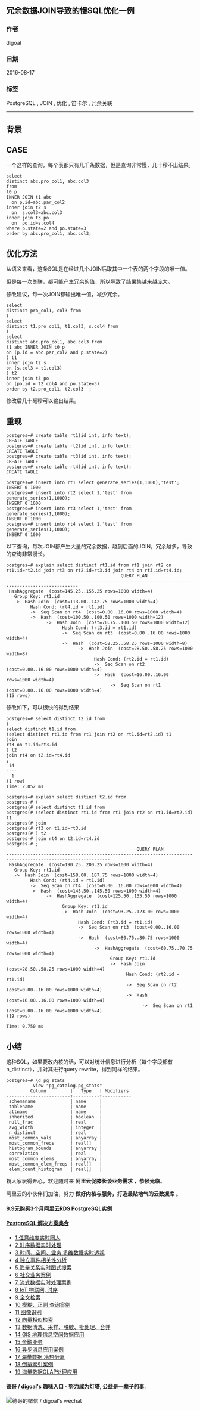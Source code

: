 ## 冗余数据JOIN导致的慢SQL优化一例  
                                                                                                  
### 作者                                                                                                      
digoal                                                                                                      
                                                                                                  
### 日期                                                                                                      
2016-08-17                                                                                                 
                                                                                                  
### 标签                                                                                                      
PostgreSQL , JOIN , 优化 , 笛卡尔 , 冗余关联                                
                                                                                                  
----                                                                                                      
           
## 背景    
## CASE  
一个这样的查询，每个表都只有几千条数据，但是查询非常慢，几十秒不出结果。    
  
```  
select    
distinct abc.pro_col1, abc.col3    
from    
t0 p    
INNER JOIN t1 abc   
  on p.id=abc.par_col2  
inner join t2 s   
  on  s.col3=abc.col3    
inner join t3 po   
  on  po.id=s.col4   
where p.state=2 and po.state=3   
order by abc.pro_col1, abc.col3;   
```  
    
## 优化方法  
从语义来看，这条SQL是在经过几个JOIN后取其中一个表的两个字段的唯一值。    
    
但是每一次关联，都可能产生冗余的值，所以导致了结果集越来越庞大。    
    
修改建议，每一次JOIN都输出唯一值，减少冗余。    
  
```  
select   
distinct pro_col1, col3 from  
(  
select   
distinct t1.pro_col1, t1.col3, s.col4 from   
(  
select   
distinct abc.pro_col1, abc.col3 from   
t1 abc INNER JOIN t0 p      
on (p.id = abc.par_col2 and p.state=2)  
) t1  
inner join t2 s   
on (s.col3 = t1.col3)  
) t2  
inner join t3 po     
on (po.id = t2.col4 and po.state=3)  
order by t2.pro_col1, t2.col3  ;  
```  
    
修改后几十毫秒可以输出结果。    
    
## 重现    
```  
postgres=# create table rt1(id int, info text);  
CREATE TABLE  
postgres=# create table rt2(id int, info text);  
CREATE TABLE  
postgres=# create table rt3(id int, info text);  
CREATE TABLE  
postgres=# create table rt4(id int, info text);  
CREATE TABLE  
  
postgres=# insert into rt1 select generate_series(1,1000),'test';  
INSERT 0 1000  
postgres=# insert into rt2 select 1,'test' from generate_series(1,1000);  
INSERT 0 1000  
postgres=# insert into rt3 select 1,'test' from generate_series(1,1000);  
INSERT 0 1000  
postgres=# insert into rt4 select 1,'test' from generate_series(1,1000);  
INSERT 0 1000  
```  
    
以下查询，每次JOIN都产生大量的冗余数据，越到后面的JOIN，冗余越多，导致的查询非常漫长。    
  
```  
postgres=# explain select distinct rt1.id from rt1 join rt2 on rt1.id=rt2.id join rt3 on rt2.id=rt3.id join rt4 on rt3.id=rt4.id;  
                                           QUERY PLAN                                              
-------------------------------------------------------------------------------------------------  
 HashAggregate  (cost=145.25..155.25 rows=1000 width=4)  
   Group Key: rt1.id  
   ->  Hash Join  (cost=113.00..142.75 rows=1000 width=4)  
         Hash Cond: (rt4.id = rt1.id)  
         ->  Seq Scan on rt4  (cost=0.00..16.00 rows=1000 width=4)  
         ->  Hash  (cost=100.50..100.50 rows=1000 width=12)  
               ->  Hash Join  (cost=70.75..100.50 rows=1000 width=12)  
                     Hash Cond: (rt3.id = rt1.id)  
                     ->  Seq Scan on rt3  (cost=0.00..16.00 rows=1000 width=4)  
                     ->  Hash  (cost=58.25..58.25 rows=1000 width=8)  
                           ->  Hash Join  (cost=28.50..58.25 rows=1000 width=8)  
                                 Hash Cond: (rt2.id = rt1.id)  
                                 ->  Seq Scan on rt2  (cost=0.00..16.00 rows=1000 width=4)  
                                 ->  Hash  (cost=16.00..16.00 rows=1000 width=4)  
                                       ->  Seq Scan on rt1  (cost=0.00..16.00 rows=1000 width=4)  
(15 rows)  
```  
    
修改如下，可以很快的得到结果    
  
```  
postgres=# select distinct t2.id from   
(  
select distinct t1.id from   
(select distinct rt1.id from rt1 join rt2 on rt1.id=rt2.id) t1  
join   
rt3 on t1.id=rt3.id  
) t2  
join rt4 on t2.id=rt4.id  
;  
 id   
----  
  1  
(1 row)  
Time: 2.052 ms  
  
postgres=# explain select distinct t2.id from   
postgres-# (  
postgres(# select distinct t1.id from   
postgres(# (select distinct rt1.id from rt1 join rt2 on rt1.id=rt2.id) t1  
postgres(# join   
postgres(# rt3 on t1.id=rt3.id  
postgres(# ) t2  
postgres-# join rt4 on t2.id=rt4.id  
postgres-# ;  
                                                 QUERY PLAN                                                    
-------------------------------------------------------------------------------------------------------------  
 HashAggregate  (cost=190.25..200.25 rows=1000 width=4)  
   Group Key: rt1.id  
   ->  Hash Join  (cost=158.00..187.75 rows=1000 width=4)  
         Hash Cond: (rt4.id = rt1.id)  
         ->  Seq Scan on rt4  (cost=0.00..16.00 rows=1000 width=4)  
         ->  Hash  (cost=145.50..145.50 rows=1000 width=4)  
               ->  HashAggregate  (cost=125.50..135.50 rows=1000 width=4)  
                     Group Key: rt1.id  
                     ->  Hash Join  (cost=93.25..123.00 rows=1000 width=4)  
                           Hash Cond: (rt3.id = rt1.id)  
                           ->  Seq Scan on rt3  (cost=0.00..16.00 rows=1000 width=4)  
                           ->  Hash  (cost=80.75..80.75 rows=1000 width=4)  
                                 ->  HashAggregate  (cost=60.75..70.75 rows=1000 width=4)  
                                       Group Key: rt1.id  
                                       ->  Hash Join  (cost=28.50..58.25 rows=1000 width=4)  
                                             Hash Cond: (rt2.id = rt1.id)  
                                             ->  Seq Scan on rt2  (cost=0.00..16.00 rows=1000 width=4)  
                                             ->  Hash  (cost=16.00..16.00 rows=1000 width=4)  
                                                   ->  Seq Scan on rt1  (cost=0.00..16.00 rows=1000 width=4)  
(19 rows)  
  
Time: 0.750 ms  
```  
    
## 小结  
这种SQL，如果要改内核的话，可以对统计信息进行分析（每个字段都有n_distinct），并对其进行query rewrite，得到同样的结果。    
  
```  
postgres=# \d pg_stats  
          View "pg_catalog.pg_stats"  
         Column         |   Type   | Modifiers   
------------------------+----------+-----------  
 schemaname             | name     |   
 tablename              | name     |   
 attname                | name     |   
 inherited              | boolean  |   
 null_frac              | real     |   
 avg_width              | integer  |   
 n_distinct             | real     |   
 most_common_vals       | anyarray |   
 most_common_freqs      | real[]   |   
 histogram_bounds       | anyarray |   
 correlation            | real     |   
 most_common_elems      | anyarray |   
 most_common_elem_freqs | real[]   |   
 elem_count_histogram   | real[]   |   
```  
    
祝大家玩得开心，欢迎随时来 **阿里云促膝长谈业务需求 ，恭候光临**。    
    
阿里云的小伙伴们加油，努力 **做好内核与服务，打造最贴地气的云数据库** 。    
    
                                                                                                  
                                                    
                                                
  
  
  
  
  
  
  
  
  
  
  
  
  
  
  
  
  
  
  
  
  
  
  
  
  
  
  
  
  
  
  
  
  
  
  
  
  
  
  
  
  
  
  
  
  
  
  
  
  
  
  
  
  
  
  
#### [9.9元购买3个月阿里云RDS PostgreSQL实例](https://www.aliyun.com/database/postgresqlactivity "57258f76c37864c6e6d23383d05714ea")
  
  
#### [PostgreSQL 解决方案集合](https://yq.aliyun.com/topic/118 "40cff096e9ed7122c512b35d8561d9c8")
- [1 任意维度实时圈人](https://yq.aliyun.com/topic/118 "40cff096e9ed7122c512b35d8561d9c8")
- [2 时序数据实时处理](https://yq.aliyun.com/topic/118 "40cff096e9ed7122c512b35d8561d9c8")
- [3 时间、空间、业务 多维数据实时透视](https://yq.aliyun.com/topic/118 "40cff096e9ed7122c512b35d8561d9c8")
- [4 独立事件相关性分析](https://yq.aliyun.com/topic/118 "40cff096e9ed7122c512b35d8561d9c8")
- [5 海量关系实时图式搜索](https://yq.aliyun.com/topic/118 "40cff096e9ed7122c512b35d8561d9c8")
- [6 社交业务案例](https://yq.aliyun.com/topic/118 "40cff096e9ed7122c512b35d8561d9c8")
- [7 流式数据实时处理案例](https://yq.aliyun.com/topic/118 "40cff096e9ed7122c512b35d8561d9c8")
- [8 IoT 物联网, 时序](https://yq.aliyun.com/topic/118 "40cff096e9ed7122c512b35d8561d9c8")
- [9 全文检索](https://yq.aliyun.com/topic/118 "40cff096e9ed7122c512b35d8561d9c8")
- [10 模糊、正则 查询案例](https://yq.aliyun.com/topic/118 "40cff096e9ed7122c512b35d8561d9c8")
- [11 图像识别](https://yq.aliyun.com/topic/118 "40cff096e9ed7122c512b35d8561d9c8")
- [12 向量相似检索](https://yq.aliyun.com/topic/118 "40cff096e9ed7122c512b35d8561d9c8")
- [13 数据清洗、采样、脱敏、批处理、合并](https://yq.aliyun.com/topic/118 "40cff096e9ed7122c512b35d8561d9c8")
- [14 GIS 地理信息空间数据应用](https://yq.aliyun.com/topic/118 "40cff096e9ed7122c512b35d8561d9c8")
- [15 金融业务](https://yq.aliyun.com/topic/118 "40cff096e9ed7122c512b35d8561d9c8")
- [16 异步消息应用案例](https://yq.aliyun.com/topic/118 "40cff096e9ed7122c512b35d8561d9c8")
- [17 海量数据 冷热分离](https://yq.aliyun.com/topic/118 "40cff096e9ed7122c512b35d8561d9c8")
- [18 倒排索引案例](https://yq.aliyun.com/topic/118 "40cff096e9ed7122c512b35d8561d9c8")
- [19 海量数据OLAP处理应用](https://yq.aliyun.com/topic/118 "40cff096e9ed7122c512b35d8561d9c8")
  
  
#### [德哥 / digoal's 趣味入口 - 努力成为灯塔, 公益是一辈子的事.](https://github.com/digoal/blog/blob/master/README.md "22709685feb7cab07d30f30387f0a9ae")
  
  
![德哥的微信 / digoal's wechat](../pic/digoal_weixin.jpg "f7ad92eeba24523fd47a6e1a0e691b59")
  

